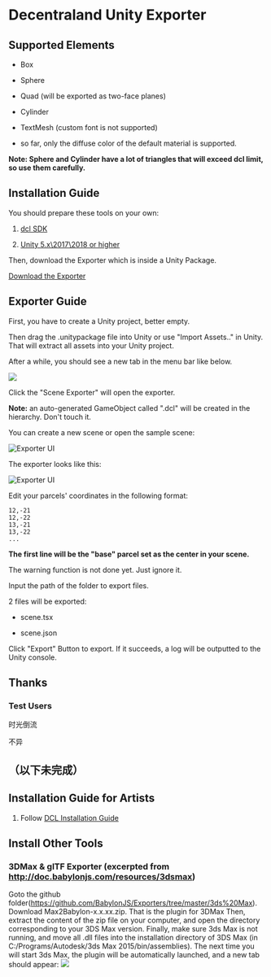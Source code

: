 # Decentraland Unity Exporter

## Supported Elements

* Box

* Sphere

* Quad (will be exported as two-face planes)

* Cylinder

* TextMesh (custom font is not supported)

* so far, only the diffuse color of the default material is supported.

**Note: Sphere and Cylinder have a lot of triangles that will exceed dcl limit, so use them carefully.**

## Installation Guide

You should prepare these tools on your own:

1. [dcl SDK](https://docs.decentraland.org/documentation/installation-guide/)

1. [Unity 5.x\2017\2018 or higher](https://unity3d.com/)

Then, download the Exporter which is inside a Unity Package.

[Download the Exporter](https://github.com/fairwood/DecentralandUnityPlugin/blob/master/downloads/DecentralandUnityExporter.unitypackage)

## Exporter Guide

First, you have to create a Unity project, better empty.

Then drag the .unitypackage file into Unity or use "Import Assets.." in Unity. That will extract all assets into your Unity project.

After a while, you should see a new tab in the menu bar like below.

![](https://github.com/fairwood/DecentralandUnityPlugin/blob/master/docs/where_in_menu.jpg)

Click the "Scene Exporter" will open the exporter.

**Note:** an auto-generated GameObject called ".dcl" will be created in the hierarchy. Don't touch it.

You can create a new scene or open the sample scene:

![Exporter UI](https://github.com/fairwood/DecentralandUnityPlugin/blob/master/docs/samplescene.jpg)

The exporter looks like this:

![Exporter UI](https://github.com/fairwood/DecentralandUnityPlugin/blob/master/docs/exporter.jpg)

Edit your parcels' coordinates in the following format:
```
12,-21
12,-22
13,-21
13,-22
...
```

**The first line will be the "base" parcel set as the center in your scene.**

The warning function is not done yet. Just ignore it.

Input the path of the folder to export files.

2 files will be exported:

* scene.tsx

* scene.json

Click "Export" Button to export. If it succeeds, a log will be outputted to the Unity console.


## Thanks

### Test Users

时光倒流

不异




## （以下未完成）



## Installation Guide for Artists
1. Follow [DCL Installation Guide](https://docs.decentraland.org/documentation/installation-guide/)




## Install Other Tools

### 3DMax & glTF Exporter (excerpted from http://doc.babylonjs.com/resources/3dsmax)

Goto the github folder(https://github.com/BabylonJS/Exporters/tree/master/3ds%20Max).
Download Max2Babylon-x.x.xx.zip. That is the plugin for 3DMax
Then, extract the content of the zip file on your computer, and open the directory corresponding to your 3DS Max version. Finally, make sure 3ds Max is not running, and move all .dll files into the installation directory of 3DS Max (in C:/Programs/Autodesk/3ds Max 2015/bin/assemblies). The next time you will start 3ds Max, the plugin will be automatically launched, and a new tab should appear:
![](http://d33wubrfki0l68.cloudfront.net/fab1a8bca64e39331d0cfb507fe7b6a49a4ca8bb/bd49e/img/exporters/3dsmax/4_plugin_visible.jpg)

